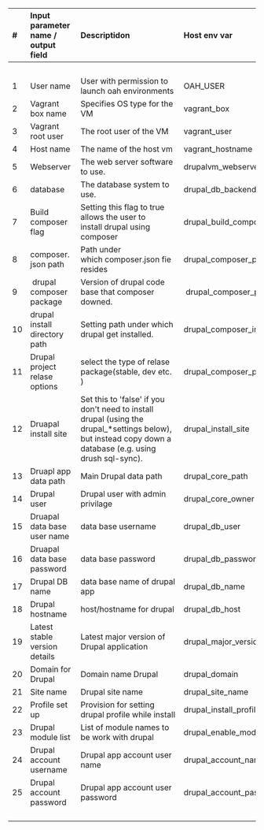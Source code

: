 
|# |Input parameter name / output field |Descriptidon |Host env var |Ansible var name  |BeSman script vars |Type |Default | |
|:----|:----|:----|:----|:----|:----|:----|:----|:----|
| | | | | | |(Mandatory/optional) | | |
|1 |User name |User with permission to launch oah environments |OAH_USER |oah_user |BES_USER |M |Picks up current user or sets to vagrant | |
|2 |Vagrant box name |Specifies OS type for the VM |vagrant_box |vagrant_box |NA |M |hashicorp/bionic64| |
|3 |Vagrant root user |The root user of the VM |vagrant_user |vagrant_user |NA |M |vagrant | |
|4 |Host name |The name of the host vm |vagrant_hostname |vagrant_hostname |NA |M |oah-bes-vm| |
|5 |Webserver |The web server software to use. |drupalvm_webserver |oah_env_webserver |BESMAN_ENV_WEBSERVER |O |Apache| |
|6 |database |The database system to use. |drupal_db_backend |oah_env_db_backend |BESMAN_ENV_DB_BACKENED |O |mysql| |
|7 |Build composer flag |Setting this flag to true allows the user to install drupal using composer |drupal_build_composer |oah_build_composer |BESMAN_ENV_BUILD_COMPOSER |O |false | |
|8 |composer. json path |Path under which composer.json fie resides |drupal_composer_path |oah_composer_path |BESMAN_ENV_COMPOSER_PATH |O |Inside the provisioned Drupal environment | |
|9| drupal composer package|Version of drupal code base that composer downed.  | drupal_composer_project_package|oah_composer_project_package| BESMAN_ENV_COMPOSER_PROJECT_PACKAGE|o| drupal/recommended-project:^9@dev| |
|10|drupal install directory  path|Setting path under which drupal get installed. |drupal_composer_install_dir|oah_composer_install_dir| BESMAN_ENV_COMPOSER_INSTALL_DIR|O |/var/www/html/drupal| |
|11|Drupal project relase options|select the type of relase package(stable, dev etc. )|drupal_composer_project_options|oah_composer_project_options|BESMAN_ENV_COMPOSER_PROJECT_OPTIONS|O|-prefer-dist --stability dev --no-interaction'| |
|12|Druapal install site|Set this to 'false' if you don't need to install drupal (using the drupal_*settings below), but instead copy down a database (e.g. using drush sql-sync).|drupal_install_site|oah_install_site|BESMAN_ENV_INSTALL_SITE|O| true| |
|13|Druapl app data path|Main Drupal data path|drupal_core_path|oah_core_path|BESMAN_ENV_CORE_PATH|M |/var/www/drupal/web| |
|14|Drupal user|Drupal user with admin privilage |drupal_core_owner|oah_core_owner|BESMAN_ENV_CORE_OWNER|M |vagrant | |
|15|Druapal data base user name|data base username|drupal_db_user|oah_db_user|BESMAN_ENV_DB_USER|M |drupal| |
|16|Druapal data base password|data base password|drupal_db_password|oah_db_password|BESMAN_ENV_DB_PASSWORD|M |drupal| |
|17|Drupal DB name|data base name of drupal app|drupal_db_name|oah_db_name|BESMAN_ENV_DB_NAME|M |drupal| |
|18|Drupal hostname|host/hostname for drupal|drupal_db_host|oah_db_host|BESMAN_ENV_DB_HOST|M |localhost| |
|19|Latest stable version details|Latest major version of Drupal application|drupal_major_version|oah_major_version|BESMAN_ENV_MAJOR_VERSION|O|latest version (Currnet 9)| |
|20|Domain for Drupal|Domain name Drupal |drupal_domain|oah_domain|BESMAN_ENV_DOMAIN|O|oah-bes-vm| |
|21|Site name|Drupal site name|drupal_site_name|oah_site_name|BESMAN_ENV_SITE_NAME|O|Drupal| |
|22|Profile set up|Provision for setting drupal profile while install |drupal_install_profile|oah_install_profile|BESMAN_ENV_INSTALL_PROFILE|O|standard| |
|23|Drupal module list|List of module names to be work with drupal |drupal_enable_modules|oah_enable_modules|BESMAN_ENV_ENABLE_MODULES|O|devel| |
|24|Drupal account username|Drupal app account user name|drupal_account_name|oah_account_name|BESMAN_ENV_ACCOUNT_NAME|O|admin| |
|25|Drupal account password|Drupal app account user password|drupal_account_pass|oah_account_pass|BESMAN_ENV_ACCOUNT_PASS|O|admin| |
| | | | | | | | | |
| | | | | | | | | |
| | | | | | | | | |
| | | | | | | | | |

